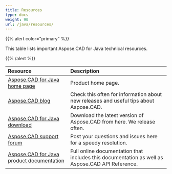 ```yaml
---
title: Resources
type: docs
weight: 90
url: /java/resources/
---
```


{{% alert color="primary" %}}

This table lists important Aspose.CAD for Java technical resources.

{{% /alert %}}

|**Resource**|**Description**|
| :- | :- |
|[Aspose.CAD for Java home page](https://products.aspose.com/cad/java)|Product home page.|
|[Aspose.CAD blog](https://blog.aspose.com/category/cad/)|Check this often for information about new releases and useful tips about Aspose.CAD.|
|[Aspose.CAD for Java download](https://repository.aspose.com/repo/com/aspose/aspose-cad/)|Download the latest version of Aspose.CAD from here. We release often.|
|[Aspose.CAD support forum](https://forum.aspose.com/c/cad/19)|Post your questions and issues here for a speedy resolution.|
|[Aspose.CAD for Java product documentation](https://docs.aspose.com/cad/java/)|Full online documentation that includes this documentation as well as Aspose.CAD API Reference.|
